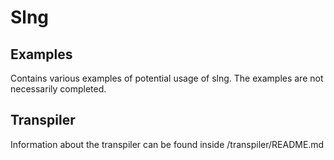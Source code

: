 # Slng

## Examples
Contains various examples of potential usage of slng.  The examples are not necessarily completed.

## Transpiler
Information about the transpiler can be found inside /transpiler/README.md

